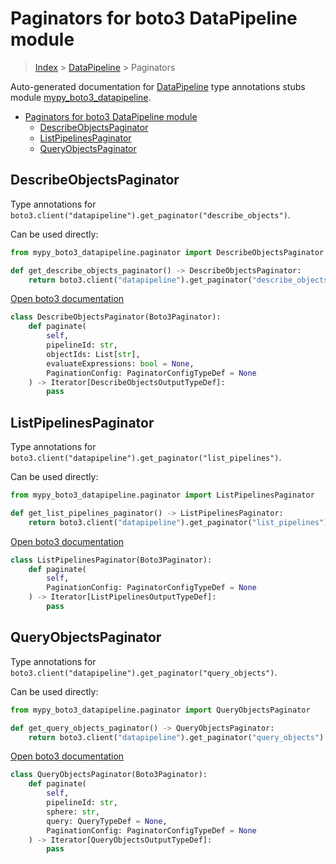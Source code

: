 # Paginators for boto3 DataPipeline module

> [Index](../README.md) > [DataPipeline](./README.md) > Paginators

Auto-generated documentation for [DataPipeline](https://boto3.amazonaws.com/v1/documentation/api/latest/reference/services/datapipeline.html#DataPipeline)
type annotations stubs module [mypy_boto3_datapipeline](https://pypi.org/project/mypy-boto3-datapipeline/).

- [Paginators for boto3 DataPipeline module](#paginators-for-boto3-datapipeline-module)
  - [DescribeObjectsPaginator](#describeobjectspaginator)
  - [ListPipelinesPaginator](#listpipelinespaginator)
  - [QueryObjectsPaginator](#queryobjectspaginator)

## DescribeObjectsPaginator

Type annotations for `boto3.client("datapipeline").get_paginator("describe_objects")`.

Can be used directly:

```python
from mypy_boto3_datapipeline.paginator import DescribeObjectsPaginator

def get_describe_objects_paginator() -> DescribeObjectsPaginator:
    return boto3.client("datapipeline").get_paginator("describe_objects")
```

[Open boto3 documentation](https://boto3.amazonaws.com/v1/documentation/api/latest/reference/services/datapipeline.html#DataPipeline.Paginator.DescribeObjects)

```python
class DescribeObjectsPaginator(Boto3Paginator):
    def paginate(
        self,
        pipelineId: str,
        objectIds: List[str],
        evaluateExpressions: bool = None,
        PaginationConfig: PaginatorConfigTypeDef = None
    ) -> Iterator[DescribeObjectsOutputTypeDef]:
        pass
```
## ListPipelinesPaginator

Type annotations for `boto3.client("datapipeline").get_paginator("list_pipelines")`.

Can be used directly:

```python
from mypy_boto3_datapipeline.paginator import ListPipelinesPaginator

def get_list_pipelines_paginator() -> ListPipelinesPaginator:
    return boto3.client("datapipeline").get_paginator("list_pipelines")
```

[Open boto3 documentation](https://boto3.amazonaws.com/v1/documentation/api/latest/reference/services/datapipeline.html#DataPipeline.Paginator.ListPipelines)

```python
class ListPipelinesPaginator(Boto3Paginator):
    def paginate(
        self,
        PaginationConfig: PaginatorConfigTypeDef = None
    ) -> Iterator[ListPipelinesOutputTypeDef]:
        pass
```
## QueryObjectsPaginator

Type annotations for `boto3.client("datapipeline").get_paginator("query_objects")`.

Can be used directly:

```python
from mypy_boto3_datapipeline.paginator import QueryObjectsPaginator

def get_query_objects_paginator() -> QueryObjectsPaginator:
    return boto3.client("datapipeline").get_paginator("query_objects")
```

[Open boto3 documentation](https://boto3.amazonaws.com/v1/documentation/api/latest/reference/services/datapipeline.html#DataPipeline.Paginator.QueryObjects)

```python
class QueryObjectsPaginator(Boto3Paginator):
    def paginate(
        self,
        pipelineId: str,
        sphere: str,
        query: QueryTypeDef = None,
        PaginationConfig: PaginatorConfigTypeDef = None
    ) -> Iterator[QueryObjectsOutputTypeDef]:
        pass
```
